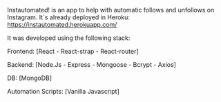 Instautomated! is an app to help with automatic follows and unfollows on Instagram. It´s already deployed in Heroku: https://instautomated.herokuapp.com/

It was developed using the following stack:

Frontend: [React - React-strap - React-router]

Backend: [Node.Js - Express - Mongoose -  Bcrypt - Axios]

DB: [MongoDB]

Automation Scripts: [Vanilla Javascript]


